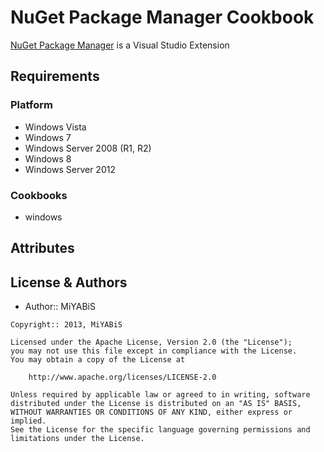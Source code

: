 NuGet Package Manager Cookbook
==============
[NuGet Package Manager](http://visualstudiogallery.msdn.microsoft.com/27077b70-9dad-4c64-adcf-c7cf6bc9970c) is a Visual Studio Extension


Requirements
------------
### Platform
- Windows Vista
- Windows 7
- Windows Server 2008 (R1, R2)
- Windows 8
- Windows Server 2012

### Cookbooks
- windows


Attributes
----------


License & Authors
-----------------
- Author:: MiYABiS

```text
Copyright:: 2013, MiYABiS

Licensed under the Apache License, Version 2.0 (the "License");
you may not use this file except in compliance with the License.
You may obtain a copy of the License at

    http://www.apache.org/licenses/LICENSE-2.0

Unless required by applicable law or agreed to in writing, software
distributed under the License is distributed on an "AS IS" BASIS,
WITHOUT WARRANTIES OR CONDITIONS OF ANY KIND, either express or implied.
See the License for the specific language governing permissions and
limitations under the License.
```
